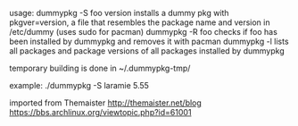 usage:
dummypkg -S foo version    installs a dummy pkg with pkgver=version, a file that resembles the package name and version in /etc/dummy (uses sudo for pacman)
dummypkg -R foo       checks if foo has been installed by dummypkg and removes it with pacman
dummypkg -l              lists all packages and package versions of all packages installed by dummypkg

temporary building is done in ~/.dummypkg-tmp/

example: 
./dummypkg -S laramie 5.55

imported from Themaister http://themaister.net/blog https://bbs.archlinux.org/viewtopic.php?id=61001
